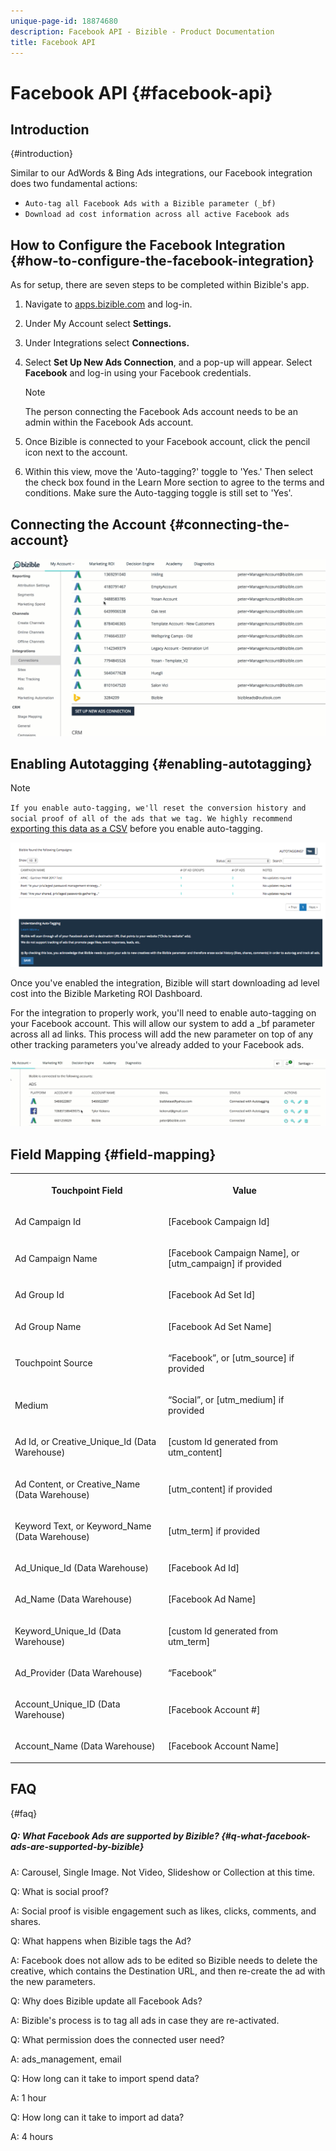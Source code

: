 ```yaml
---
unique-page-id: 18874680
description: Facebook API - Bizible - Product Documentation
title: Facebook API
---
```


# Facebook API {#facebook-api}

## Introduction   
{#introduction}

Similar to our AdWords & Bing Ads integrations, our Facebook integration does two fundamental actions:  

* `Auto-tag all Facebook Ads with a Bizible parameter (_bf)`
* `Download ad cost information across all active Facebook ads`

## How to Configure the Facebook Integration {#how-to-configure-the-facebook-integration}

As for setup, there are seven steps to be completed within Bizible's app.

1. Navigate to [apps.bizible.com](http://apps.bizible.com) and log-in.
1. Under My Account select **Settings.**
1. Under Integrations select **Connections.**
1. Select **Set Up New Ads Connection**, and a pop-up will appear. Select **Facebook** and log-in using your Facebook credentials. 

   >[!NOTE]
   >
   >The person connecting the Facebook Ads account needs to be an admin within the Facebook Ads account.

1. Once Bizible is connected to your Facebook account, click the pencil icon next to the account.
1. Within this view, move the 'Auto-tagging?' toggle to 'Yes.' Then select the check box found in the Learn More section to agree to the terms and conditions. Make sure the Auto-tagging toggle is still set to 'Yes'.

## Connecting the Account {#connecting-the-account}

![](assets/1.gif)

## Enabling Autotagging {#enabling-autotagging}

>[!NOTE]
>
>`If you enable auto-tagging, we'll reset the conversion history and social proof of all of the ads that we tag. We highly recommend` [exporting this data as a CSV](http://www.facebook.com/business/help/205067636197240) before you enable auto-tagging. 

![](assets/2-2.png)

Once you've enabled the integration, Bizible will start downloading ad level cost into the Bizible Marketing ROI Dashboard. 

For the integration to properly work, you'll need to enable auto-tagging on your Facebook account. This will allow our system to add a  _bf parameter across all ad links. This process will add the new parameter on top of any other tracking parameters you've already added to your Facebook ads. 

![](assets/3.gif)

## Field Mapping {#field-mapping}

<table> 
 <colgroup> 
  <col> 
  <col> 
 </colgroup> 
 <tbody> 
  <tr> 
   <th><p><strong>Touchpoint Field</strong></p></th> 
   <th><p><strong>Value</strong></p></th> 
  </tr> 
  <tr> 
   <td><p>Ad Campaign Id</p></td> 
   <td><p>[Facebook Campaign Id]</p></td> 
  </tr> 
  <tr> 
   <td><p>Ad Campaign Name </p></td> 
   <td><p>[Facebook Campaign Name], or [utm_campaign] if provided</p></td> 
  </tr> 
  <tr> 
   <td><p>Ad Group Id</p></td> 
   <td><p>[Facebook Ad Set Id]</p></td> 
  </tr> 
  <tr> 
   <td><p>Ad Group Name</p></td> 
   <td><p>[Facebook Ad Set Name]</p></td> 
  </tr> 
  <tr> 
   <td><p>Touchpoint Source</p></td> 
   <td><p>“Facebook”, or [utm_source] if provided</p></td> 
  </tr> 
  <tr> 
   <td><p>Medium</p></td> 
   <td><p>“Social”, or [utm_medium] if provided</p></td> 
  </tr> 
  <tr> 
   <td><p>Ad Id, or Creative_Unique_Id (Data Warehouse)</p></td> 
   <td><p>[custom Id generated from utm_content]</p></td> 
  </tr> 
  <tr> 
   <td><p>Ad Content, or Creative_Name (Data Warehouse)</p></td> 
   <td><p>[utm_content] if provided</p></td> 
  </tr> 
  <tr> 
   <td><p>Keyword Text, or Keyword_Name (Data Warehouse)</p></td> 
   <td><p>[utm_term] if provided</p></td> 
  </tr> 
  <tr> 
   <td><p>Ad_Unique_Id (Data Warehouse)</p></td> 
   <td><p>[Facebook Ad Id]</p></td> 
  </tr> 
  <tr> 
   <td><p>Ad_Name (Data Warehouse)</p></td> 
   <td><p>[Facebook Ad Name]</p></td> 
  </tr> 
  <tr> 
   <td><p>Keyword_Unique_Id (Data Warehouse)</p></td> 
   <td><p>[custom Id generated from utm_term]</p></td> 
  </tr> 
  <tr> 
   <td><p>Ad_Provider (Data Warehouse)</p></td> 
   <td><p>“Facebook”</p></td> 
  </tr> 
  <tr> 
   <td><p>Account_Unique_ID (Data Warehouse)</p></td> 
   <td><p>[Facebook Account #]</p></td> 
  </tr> 
  <tr> 
   <td><p>Account_Name (Data Warehouse)</p></td> 
   <td><p>[Facebook Account Name]</p></td> 
  </tr> 
 </tbody> 
</table>

## FAQ   
{#faq}

##### Q: What Facebook Ads are supported by Bizible?  {#q-what-facebook-ads-are-supported-by-bizible}

A: Carousel, Single Image. Not Video, Slideshow or Collection at this time. 

Q: What is social proof?

A: Social proof is visible engagement such as likes, clicks, comments, and shares.

Q: What happens when Bizible tags the Ad?

A: Facebook does not allow ads to be edited so Bizible needs to delete the creative, which contains the Destination URL, and then re-create the ad with the new parameters. 

Q: Why does Bizible update all Facebook Ads?

A: Bizible's process is to tag all ads in case they are re-activated. 

Q: What permission does the connected user need?

A: ads_management, email

Q: How long can it take to import spend data?

A: 1 hour

Q: How long can it take to import ad data?

A: 4 hours
